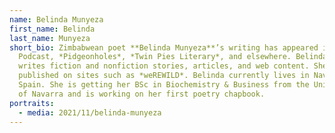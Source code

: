 ```yaml
---
name: Belinda Munyeza
first_name: Belinda
last_name: Munyeza
short_bio: Zimbabwean poet **Belinda Munyeza**’s writing has appeared in VS the
  Podcast, *Pidgeonholes*, *Twin Pies Literary*, and elsewhere. Belinda also
  writes fiction and nonfiction stories, articles, and web content. She has been
  published on sites such as *weREWILD*. Belinda currently lives in Navarra,
  Spain. She is getting her BSc in Biochemistry & Business from the University
  of Navarra and is working on her first poetry chapbook.
portraits:
  - media: 2021/11/belinda-munyeza
---
```

